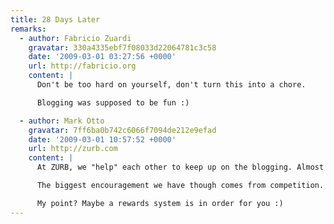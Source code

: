 ```yaml
---
title: 28 Days Later
remarks:
  - author: Fabricio Zuardi
    gravatar: 330a4335ebf7f08033d22064781c3c58
    date: '2009-03-01 03:27:56 +0000'
    url: http://fabricio.org
    content: |
      Don't be too hard on yourself, don't turn this into a chore.

      Blogging was supposed to be fun :)

  - author: Mark Otto
    gravatar: 7ff6ba0b742c6066f7094de212e9efad
    date: '2009-03-01 10:57:52 +0000'
    url: http://zurb.com
    content: |
      At ZURB, we "help" each other to keep up on the blogging. Almost all of us blog in some capacity -- it's a nice way to keep everyone up on their written and communication skills, as well as learn from and educate others.

      The biggest encouragement we have though comes from competition. We run a little contest in the office: The ZURBlog Cup Race. It's been going strong for 8 months now. Every 3 months, we reset, as if it were another race. Points are awarded for each entry, comment, and view (on a scale). It's lots of fun :D.

      My point? Maybe a rewards system is in order for you :)
---
```

